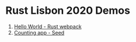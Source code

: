 # Rust Lisbon 2020 Demos

1. [Hello World - Rust webpack](https://github.com/orf/rust-lisbon-2020-demos/tree/1-rust-webpack)
1. [Counting app - Seed](https://github.com/orf/rust-lisbon-2020-demos/tree/1-seed)

